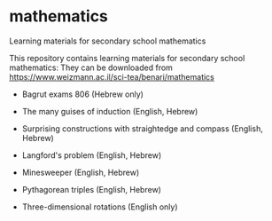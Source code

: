 # mathematics
Learning materials for secondary school mathematics

This repository contains learning materials for secondary school mathematics:
They can be downloaded from https://www.weizmann.ac.il/sci-tea/benari/mathematics

* Bagrut exams 806 (Hebrew only)
* The many guises of induction (English, Hebrew)
* Surprising constructions with straightedge and compass (English, Hebrew)

* Langford's problem (English, Hebrew)
* Minesweeper (English, Hebrew)
* Pythagorean triples (English, Hebrew)
* Three-dimensional rotations (English only)
